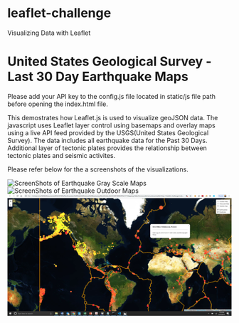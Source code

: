 # leaflet-challenge
Visualizing Data with Leaflet

# United States Geological Survey - Last 30 Day Earthquake Maps

Please add your API key to the config.js file located in static/js file path before opening the index.html file.

This demostrates how Leaflet.js is used to visualize geoJSON data. The javascript uses Leaflet layer control using basemaps and overlay maps using a live API feed provided by the USGS(United States Geological Survey). The data includes all earthquake data for the Past 30 Days. Additional layer of tectonic plates provides the relationship between tectonic plates and seismic activites.

Please refer below for the a screenshots of the visualizations. 

![ScreenShots of Earthquake Gray Scale Maps](Images/GrayScaleMap.png)
![ScreenShots of Earthquake Outdoor Maps](Images/OtdoorMap.png)
![ScreenShots of Earthquake Satellite Maps](Images/SatelliteMap.png)


